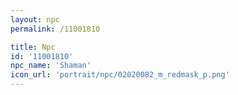 ```yaml
---
layout: npc
permalink: /11001810

title: Npc
id: '11001810'
npc_name: 'Shaman'
icon_url: 'portrait/npc/02020082_m_redmask_p.png'
---
```

